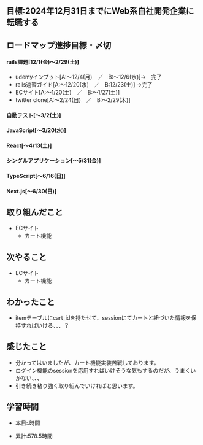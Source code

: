 ## 目標:2024年12月31日までにWeb系自社開発企業に転職する

## ロードマップ進捗目標・〆切
#### rails課題[12/1(金)～2/29(土)]
* udemyインプット[A:～12/4(月)　／　B:～12/6(水)]→　完了
* rails速習ガイド[A:～12/20(水)　／　B:12/23(土)]
→完了
* ECサイト[A:～1/20(土)　／　B:～1/27(土)]
* twitter clone[A:～2/24(日)　／　B:～2/29(木)]

#### 自動テスト[～3/2(土)]
#### JavaScript[～3/20(水)]
#### React[～4/13(土)]
#### シングルアプリケーション[～5/31(金)]
#### TypeScript[～6/16(日)]
#### Next.js[～6/30(日)]


## 取り組んだこと
- ECサイト
  - カート機能


## 次やること
- ECサイト
  - カート機能
  
## わかったこと
- itemテーブルにcart_idを持たせて、sessionにてカートと紐づいた情報を保持すればいける、、、？
 
## 感じたこと
* 分かってはいましたが、カート機能実装苦戦しております。
* ログイン機能のsessionを応用すればいけそうな気もするのだが、うまくいかない、、、
* 引き続き粘り強く取り組んでいければと思います。

## 学習時間
- 本日:.時間

- 累計:578.5時間

